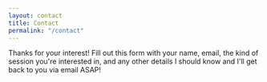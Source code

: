 ```yaml
---
layout: contact
title: Contact
permalink: "/contact"
---
```

Thanks for your interest! Fill out this form with your name, email, the kind of session you're interested in, and any other details I should know and I'll get back to you via email ASAP!